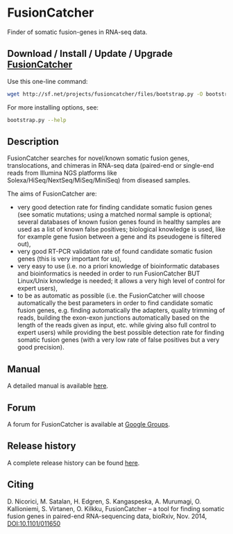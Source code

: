 
FusionCatcher
=============

Finder of somatic fusion-genes in RNA-seq data.


Download / Install / Update / Upgrade [FusionCatcher](http://github.com/ndaniel/fusioncatcher)
----------------------------------------------------------------------------------------------

Use this one-line command:

```bash
wget http://sf.net/projects/fusioncatcher/files/bootstrap.py -O bootstrap.py && python bootstrap.py -t --download
```

For more installing options, see:

```bash
bootstrap.py --help
```

Description
-----------
FusionCatcher searches for novel/known somatic fusion genes, translocations, and
chimeras in RNA-seq data (paired-end or single-end reads from Illumina NGS platforms 
like Solexa/HiSeq/NextSeq/MiSeq/MiniSeq) from diseased samples.

The aims of FusionCatcher are:
 * very good detection rate for finding candidate somatic fusion
   genes (see somatic mutations; using a matched normal sample is
   optional; several databases of known fusion genes found in healthy
   samples are used as a list of known false positives; biological
   knowledge is used, like for example gene fusion between a gene and
   its pseudogene is filtered out),
 * very good RT-PCR validation rate of found candidate somatic fusion
   genes (this is very important for us),
 * very easy to use (i.e. no a priori knowledge of bioinformatic
   databases and bioinformatics is needed in order to run FusionCatcher BUT
   Linux/Unix knowledge is needed; it allows a very high level of control
   for expert users),
 * to be as automatic as possible (i.e. the FusionCatcher will choose
   automatically the best parameters in order to find candidate somatic
   fusion genes, e.g. finding automatically the adapters, quality trimming
   of reads, building the exon-exon junctions automatically based on the
   length of the reads given as input, etc. while giving also full control
   to expert users) while providing the best possible detection rate for
   finding somatic fusion genes (with a very low rate of false positives
   but a very good precision).


Manual
------
A detailed manual is available [here](doc/manual.md).


Forum
-----
A forum for FusionCatcher is available at 
[Google Groups](http://groups.google.com/d/forum/fusioncatcher).


Release history
---------------
A complete release history can be found [here](NEWS).


Citing
------
D. Nicorici, M. Satalan, H. Edgren, S. Kangaspeska, A. Murumagi, O. Kallioniemi,
S. Virtanen, O. Kilkku, FusionCatcher – a tool for finding somatic fusion genes
in paired-end RNA-sequencing data, bioRxiv, Nov. 2014, 
[DOI:10.1101/011650](http://dx.doi.org/10.1101/011650)

